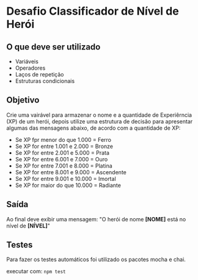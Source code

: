 # Desafio Classificador de Nível de Herói

## O que deve ser utilizado

- Variáveis
- Operadores
- Laços de repetição
- Estruturas condicionais

## Objetivo

Crie uma vairável para armazenar o nome e a quantidade de Experiêrncia (XP)
de um herói, depois utilize uma estrutura de decisão para apresentar algumas
das mensagens abaixo, de acordo com a quantidade de XP:

- Se XP fpr menor do que 1.000 = Ferro
- Se XP for entre 1.001 e 2.000 = Bronze
- Se XP for entre 2.001 e 5.000 = Prata
- Se XP for entre 6.001 e 7.000 =  Ouro
- Se XP for entre 7.001 e 8.000 = Platina
- Se XP for entre 8.001 e 9.000 = Ascendente
- Se XP for entre 9.001 e 10.000 = Imortal
- Se XP for maior do que 10.000 = Radiante

## Saída

Ao final deve exibir uma mensagem:
"O herói de nome **[NOME]** está no nível de  **[NÍVEL]**"

## Testes

Para fazer os testes automáticos foi utilizado os pacotes mocha e chai.

executar com: `npm test`
